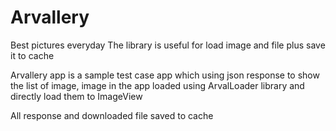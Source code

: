 # Arvallery
Best pictures everyday
The library is useful for load image and file plus save it to cache

Arvallery app is a sample test case app which using json response to show the list of image, image in the app loaded using ArvalLoader library and directly load them to ImageView

All response and downloaded file saved to cache
